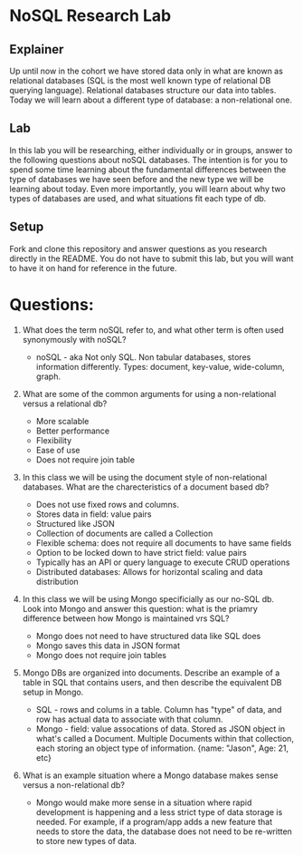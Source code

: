 # NoSQL Research Lab

## Explainer
Up until now in the cohort we have stored data only in what are known as relational databases (SQL is the most well known type of relational DB querying language). Relational databases structure our data into tables. Today we will learn about a different type of database: a non-relational one. 

## Lab

In this lab you will be researching, either individually or in groups, answer to the following questions about noSQL databases. The intention is for you to spend some time learning about the fundamental differences between the type of databases we have seen before and the new type we will be learning about today. Even more importantly, you will learn about why two types of databases are used, and what situations fit each type of db. 

## Setup

Fork and clone this repository and answer questions as you research directly in the README. You do not have to submit this lab, but you will want to have it on hand for reference in the future. 

# Questions:
1. What does the term noSQL refer to, and what other term is often used synonymously with noSQL?
    * noSQL - aka Not only SQL. Non tabular databases, stores information differently. Types: document, key-value, wide-column, graph.

2. What are some of the common arguments for using a non-relational versus a relational db?
    * More scalable  
    * Better performance  
    * Flexibility  
    * Ease of use
    * Does not require join table

3. In this class we will be using the document style of non-relational databases. What are the charecteristics of a document based db? 
    * Does not use fixed rows and columns. 
    * Stores data in field: value pairs
    * Structured like JSON
    * Collection of documents are called a Collection
    * Flexible schema: does not require all documents to have same fields
    * Option to be locked down to have strict field: value pairs
    * Typically has an API or query language to execute CRUD operations
    * Distributed databases: Allows for horizontal scaling and data distribution

4. In this class we will be using Mongo specificially as our no-SQL db. Look into Mongo and answer this question: what is the priamry difference between how Mongo is maintained vrs SQL?
    * Mongo does not need to have structured data like SQL does
    * Mongo saves this data in JSON format
    * Mongo does not require join tables

5. Mongo DBs are organized into documents. Describe an example of a table in SQL that contains users, and then describe the equivalent DB setup in Mongo. 
    * SQL - rows and colums in a table.  Column has "type" of data, and row has actual data to associate with that column.
    * Mongo - field: value assocations of data.  Stored as JSON object in what's called a Document.  Multiple Documents within that collection, each storing an object type of information.  {name: "Jason", Age: 21, etc}

6. What is an example situation where a Mongo database makes sense versus a non-relational db?
    * Mongo would make more sense in a situation where rapid development is happening and a less strict type of data storage is needed.  For example, if a program/app adds a new feature that needs to store the data, the database does not need to be re-written to store new types of data.

